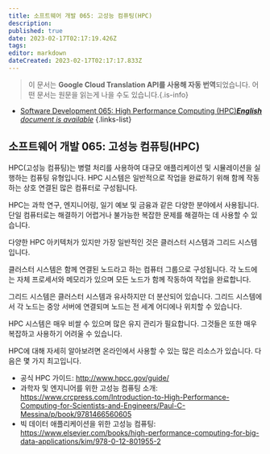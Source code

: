 ```yaml
---
title: 소프트웨어 개발 065: 고성능 컴퓨팅(HPC)
description: 
published: true
date: 2023-02-17T02:17:19.426Z
tags: 
editor: markdown
dateCreated: 2023-02-17T02:17:17.833Z
---
```


> 이 문서는 **Google Cloud Translation API를 사용해 자동 번역**되었습니다.
어떤 문서는 원문을 읽는게 나을 수도 있습니다.{.is-info}



- [Software Development 065: High Performance Computing (HPC)***English** document is available*](/en/Knowledge-base/Software-Development/Learning/software-development-065-high-performance-computing-hpc)
{.links-list}


## 소프트웨어 개발 065: 고성능 컴퓨팅(HPC)

HPC(고성능 컴퓨팅)는 병렬 처리를 사용하여 대규모 애플리케이션 및 시뮬레이션을 실행하는 컴퓨팅 유형입니다. HPC 시스템은 일반적으로 작업을 완료하기 위해 함께 작동하는 상호 연결된 많은 컴퓨터로 구성됩니다.

HPC는 과학 연구, 엔지니어링, 일기 예보 및 금융과 같은 다양한 분야에서 사용됩니다. 단일 컴퓨터로는 해결하기 어렵거나 불가능한 복잡한 문제를 해결하는 데 사용할 수 있습니다.

다양한 HPC 아키텍처가 있지만 가장 일반적인 것은 클러스터 시스템과 그리드 시스템입니다.

클러스터 시스템은 함께 연결된 노드라고 하는 컴퓨터 그룹으로 구성됩니다. 각 노드에는 자체 프로세서와 메모리가 있으며 모든 노드가 함께 작동하여 작업을 완료합니다.

그리드 시스템은 클러스터 시스템과 유사하지만 더 분산되어 있습니다. 그리드 시스템에서 각 노드는 중앙 서버에 연결되며 노드는 전 세계 어디에나 위치할 수 있습니다.

HPC 시스템은 매우 비쌀 수 있으며 많은 유지 관리가 필요합니다. 그것들은 또한 매우 복잡하고 사용하기 어려울 수 있습니다.

HPC에 대해 자세히 알아보려면 온라인에서 사용할 수 있는 많은 리소스가 있습니다. 다음은 몇 가지 최고입니다.

- 공식 HPC 가이드: http://www.hpcc.gov/guide/
- 과학자 및 엔지니어를 위한 고성능 컴퓨팅 소개: https://www.crcpress.com/Introduction-to-High-Performance-Computing-for-Scientists-and-Engineers/Paul-C-Messina/p/book/9781466560605
- 빅 데이터 애플리케이션을 위한 고성능 컴퓨팅: https://www.elsevier.com/books/high-performance-computing-for-big-data-applications/kim/978-0-12-801955-2